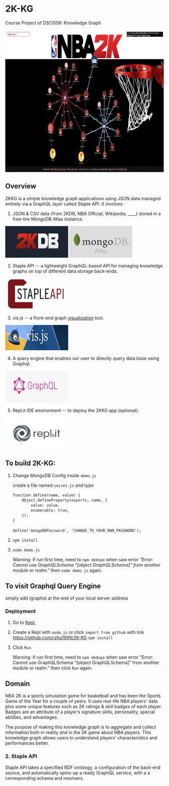# 2K-KG

Course Project of DSCI558: Knowledge Graph

<img src="./photo/welcome.png" height="450" width="850"/>

## Overview

2KKG is a simple knowledge graph applications using JSON data managed entirely via a GraphQL layer called Staple API. It involves:

1. JSON & CSV data (from 2KDB, NBA Official, Wikipedia, \_\_\_\_) stored in a free-tire MongoDB Atlas instance.

<img src="./photo/2kdb.png" height="100" width="200"/> <img src="./photo/mongo.png" height="100" width="200"/>

2. Staple API -- a lightweight GraphQL-based API for managing knowledge graphs on top of different data storage back-ends.

<img src="./photo/staple.png" height="100" width="200"/>

3. vis.js -- a front-end graph [visualization](https://visjs.github.io/vis-network/examples/network/nodeStyles/circularImages.html) tool.

<img src="./photo/vis.png" height="80" width="200"/>

4. A query engine that enables our user to directly query data base using Graphql.

<img src="./photo/graphql.png" height="100" width="200"/>

5. Repl.it IDE environment -- to deploy the 2KKG app (optional).

<img src="./photo/repl.png" height="100" width="200"/>

## To build 2K-KG:

1. Change MongoDB Config inside `demo.js`

    create a file named `secret.js` and type

    ```
    function define(name, value) {
        Object.defineProperty(exports, name, {
            value: value,
            enumerable: true,
        });
    }

    define('mongoDBPassword', 'CHANGE_TO_YOUR_OWN_PASSWORD');
    ```

2. `npm install`

3. `node demo.js`

    Warning: if run first time, need to `npm dedupe` when saw error _"Error: Cannot use GraphQLSchema "[object GraphQLSchema]" from another module or realm."_ then `node demo.js` again.

## To visit Graphql Query Engine

simply add /graphql at the end of your local server address

### Deployment

1. Go to [Repl.](https://replit.com/~)

2. Create a Repl with `node.js` or click `import from github` with link https://github.com/rzhu1999/2K-KG
   `npm install`

3. Click `Run`

    Warning: if run first time, need to `npm dedupe` when saw error "Error: Cannot use GraphQLSchema "[object GraphQLSchema]" from another module or realm." then click `Run` again.

## Domain

NBA 2K is a sports simulation game for basketball and has been the Sports Game of the Year for a couple of years. It uses real-life NBA players' data plus some unique features such as 2K ratings & skill badges of each player. Badges are an attribute of a player’s signature skills, personality, special abilities, and advantages.

The purpose of making this knowledge graph is to aggregate and collect information both in reality and in the 2K game about NBA players. This knowledge graph allows users to understand players' characteristics and performances better.

### 2. Staple API

Staple API takes a specified RDF ontology, a configuration of the back-end source, and automatically spins-up a ready GraphQL service, with a a corresponding schema and resolvers.
